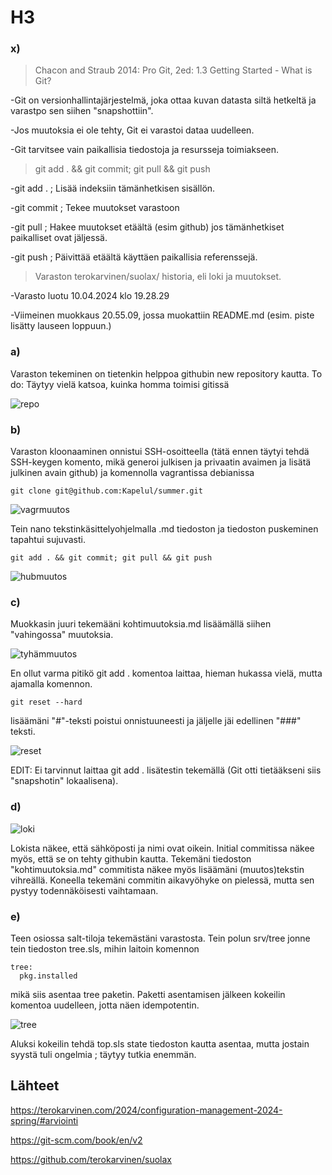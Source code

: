 # H3

### x)
>Chacon and Straub 2014: Pro Git, 2ed: 1.3 Getting Started - What is Git?

-Git on versionhallintajärjestelmä, joka ottaa kuvan datasta siltä hetkeltä ja varastpo sen siihen "snapshottiin".

-Jos muutoksia ei ole tehty, Git ei varastoi dataa uudelleen.

-Git tarvitsee vain paikallisia tiedostoja ja resursseja toimiakseen. 

>git add . && git commit; git pull && git push

-git add . ; Lisää indeksiin tämänhetkisen sisällön.

-git commit ; Tekee muutokset varastoon

-git pull ; Hakee muutokset etäältä (esim github) jos tämänhetkiset paikalliset ovat jäljessä.

-git push ; Päivittää etäältä käyttäen paikallisia referenssejä.

>Varaston terokarvinen/suolax/ historia, eli loki ja muutokset.

-Varasto luotu 10.04.2024 klo 19.28.29

-Viimeinen muokkaus 20.55.09, jossa muokattiin README.md (esim. piste lisätty lauseen loppuun.)

### a)
Varaston tekeminen on tietenkin helppoa githubin new repository kautta. To do: Täytyy vielä katsoa, kuinka homma toimisi gitissä

![repo](https://github.com/Kapelul/palvelin-course/assets/165004665/dbc09711-4cd1-47f6-9df0-f16d04cf765e)

### b)
Varaston kloonaaminen onnistui SSH-osoitteella (tätä ennen täytyi tehdä SSH-keygen komento, mikä generoi julkisen ja privaatin avaimen ja lisätä julkinen avain github) ja komennolla vagrantissa debianissa
```
git clone git@github.com:Kapelul/summer.git
```
![vagrmuutos](https://github.com/Kapelul/palvelin-course/assets/165004665/b5257c21-ba26-4d93-8ffb-c2bcfe6336b9)


Tein nano tekstinkäsittelyohjelmalla .md tiedoston ja tiedoston puskeminen tapahtui sujuvasti.
```
git add . && git commit; git pull && git push
```
![hubmuutos](https://github.com/Kapelul/palvelin-course/assets/165004665/340fbfee-abd7-4ede-ab5a-8866187e1a84)

### c)

Muokkasin juuri tekemääni kohtimuutoksia.md lisäämällä siihen "vahingossa" muutoksia. 

![tyhämmuutos](https://github.com/Kapelul/palvelin-course/assets/165004665/44541f0b-b85b-4fac-abe5-00fcd8ce8221)

En ollut varma pitikö git add . komentoa laittaa, hieman hukassa vielä, mutta ajamalla komennon. 
```
git reset --hard
```
lisäämäni "#"-teksti poistui onnistuuneesti ja jäljelle jäi edellinen "###" teksti.

![reset](https://github.com/Kapelul/palvelin-course/assets/165004665/ba106c88-5a7e-4b95-a42d-537837f6f6df)

EDIT: Ei tarvinnut laittaa git add . lisätestin tekemällä (Git otti tietääkseni siis "snapshotin" lokaalisena).

### d)
![loki](https://github.com/Kapelul/palvelin-course/assets/165004665/7d440f20-ef3b-4db5-84e9-50e655c34456)

Lokista näkee, että sähköposti ja nimi ovat oikein. Initial commitissa näkee myös, että se on tehty githubin kautta. Tekemäni tiedoston "kohtimuutoksia.md" commitista näkee myös lisäämäni (muutos)tekstin vihreällä.
Koneella tekemäni commitin aikavyöhyke on pielessä, mutta sen pystyy todennäköisesti vaihtamaan. 

### e)
Teen osiossa salt-tiloja tekemästäni varastosta. Tein polun srv/tree jonne tein tiedoston tree.sls, mihin laitoin komennon
```
tree:
  pkg.installed
```
mikä siis asentaa tree paketin. Paketti asentamisen jälkeen kokeilin komentoa uudelleen, jotta näen idempotentin.

![tree](https://github.com/Kapelul/palvelin-course/assets/165004665/6af8d49c-9a83-45fc-8142-8e29379fffa2)

Aluksi kokeilin tehdä top.sls state tiedoston kautta asentaa, mutta jostain syystä tuli ongelmia ; täytyy tutkia enemmän. 



## Lähteet

https://terokarvinen.com/2024/configuration-management-2024-spring/#arviointi

https://git-scm.com/book/en/v2

https://github.com/terokarvinen/suolax


  
